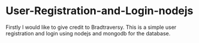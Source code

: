 # User-Registration-and-Login-nodejs
Firstly l would like to give credit to Bradtraversy. This is a simple user registration and login using nodejs and mongodb for the database.
